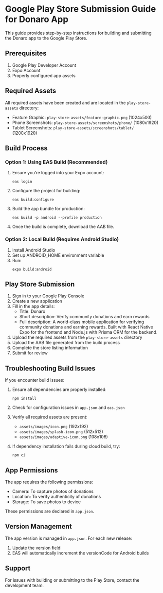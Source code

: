 # Google Play Store Submission Guide for Donaro App

This guide provides step-by-step instructions for building and submitting the Donaro app to the Google Play Store.

## Prerequisites

1. Google Play Developer Account
2. Expo Account
3. Properly configured app assets

## Required Assets

All required assets have been created and are located in the `play-store-assets` directory:

- Feature Graphic: `play-store-assets/feature-graphic.png` (1024x500)
- Phone Screenshots: `play-store-assets/screenshots/phone/` (1080x1920)
- Tablet Screenshots: `play-store-assets/screenshots/tablet/` (1200x1920)

## Build Process

### Option 1: Using EAS Build (Recommended)

1. Ensure you're logged into your Expo account:
   ```
   eas login
   ```

2. Configure the project for building:
   ```
   eas build:configure
   ```

3. Build the app bundle for production:
   ```
   eas build -p android --profile production
   ```

4. Once the build is complete, download the AAB file.

### Option 2: Local Build (Requires Android Studio)

1. Install Android Studio
2. Set up ANDROID_HOME environment variable
3. Run:
   ```
   expo build:android
   ```

## Play Store Submission

1. Sign in to your Google Play Console
2. Create a new application
3. Fill in the app details:
   - Title: Donaro
   - Short description: Verify community donations and earn rewards
   - Full description: A world-class mobile application for verifying community donations and earning rewards. Built with React Native Expo for the frontend and Node.js with Prisma ORM for the backend.
4. Upload the required assets from the `play-store-assets` directory
5. Upload the AAB file generated from the build process
6. Complete the store listing information
7. Submit for review

## Troubleshooting Build Issues

If you encounter build issues:

1. Ensure all dependencies are properly installed:
   ```
   npm install
   ```

2. Check for configuration issues in `app.json` and `eas.json`

3. Verify all required assets are present:
   - `assets/images/icon.png` (192x192)
   - `assets/images/splash-icon.png` (512x512)
   - `assets/images/adaptive-icon.png` (108x108)

4. If dependency installation fails during cloud build, try:
   ```
   npm ci
   ```

## App Permissions

The app requires the following permissions:
- Camera: To capture photos of donations
- Location: To verify authenticity of donations
- Storage: To save photos to device

These permissions are declared in `app.json`.

## Version Management

The app version is managed in `app.json`. For each new release:
1. Update the version field
2. EAS will automatically increment the versionCode for Android builds

## Support

For issues with building or submitting to the Play Store, contact the development team.